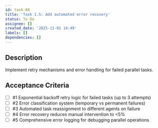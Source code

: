 ```yaml
---
id: task-84
title: 'Task 1.5: Add automated error recovery'
status: To Do
assignee: []
created_date: '2025-11-01 14:49'
labels: []
dependencies: []
---
```


## Description

<!-- SECTION:DESCRIPTION:BEGIN -->
Implement retry mechanisms and error handling for failed parallel tasks.
<!-- SECTION:DESCRIPTION:END -->

## Acceptance Criteria
<!-- AC:BEGIN -->
- [ ] #1 Exponential backoff retry logic for failed tasks (up to 3 attempts)
- [ ] #2 Error classification system (temporary vs permanent failures)
- [ ] #3 Automated task reassignment to different agents on failure
- [ ] #4 Error recovery reduces manual intervention to <5%
- [ ] #5 Comprehensive error logging for debugging parallel operations
<!-- AC:END -->
